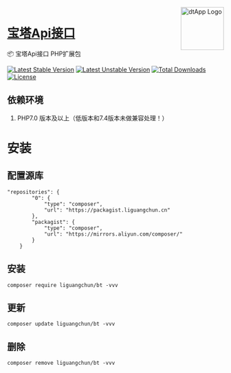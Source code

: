 <img align="right" width="100" src="https://cdn.oss.liguangchun.cn/04/999e9f2f06d396968eacc10ce9bc8a.png" alt="dtApp Logo"/>

<h1 align="left"><a href="https://www.liguangchun.cn/">宝塔Api接口</a></h1>

📦 宝塔Api接口 PHP扩展包

[![Latest Stable Version](https://poser.pugx.org/liguangchun/bt/v/stable)](https://packagist.dtapp.net/#liguangchun/bt) 
[![Latest Unstable Version](https://poser.pugx.org/liguangchun/bt/v/unstable)](https://packagist.dtapp.net/#liguangchun/bt) 
[![Total Downloads](https://poser.pugx.org/liguangchun/bt/downloads)](https://packagist.dtapp.net/#liguangchun/bt) 
[![License](https://poser.pugx.org/liguangchun/bt/license)](https://packagist.dtapp.net/#liguangchun/bt)

## 依赖环境

1. PHP7.0 版本及以上（低版本和7.4版本未做兼容处理！）


# 安装
## 配置源库

```text
"repositories": {
        "0": {
            "type": "composer",
            "url": "https://packagist.liguangchun.cn"
        },
        "packagist": {
            "type": "composer",
            "url": "https://mirrors.aliyun.com/composer/"
        }
    }
```

## 安装

```text
composer require liguangchun/bt -vvv
```

## 更新

```text
composer update liguangchun/bt -vvv
```

## 删除

```text
composer remove liguangchun/bt -vvv
```
